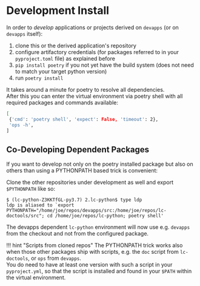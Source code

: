 # Development Install

In order to *develop* applications or projects derived on `devapps` (or on `devapps` itself):

1. clone this or the derived application's repository
1. configure artifactory credentials (for packages referred to in your `pyproject.toml` file) as explained before
1. `pip install poetry` if you not yet have the build system (does not need to match your target python version)
1. run `poetry install`

It takes around a minute for poetry to resolve all dependencies.  
After this you can enter the virtual environment via poetry shell with all required packages and commands available:



```bash lp new_session='devapp_inst'
[
 {'cmd': 'poetry shell', 'expect': False, 'timeout': 2},
 'ops -h',
]
```


## Co-Developing Dependent Packages

If you want to develop not only on the poetry installed package but also on others than using a PYTHONPATH based trick
is convenient:

Clone the other repositories under development as well and export `$PYTHONPATH` like so:

```console
$ (lc-python-Z3KKTfGL-py3.7) 2.lc-python$ type ldp
ldp is aliased to `export PYTHONPATH="/home/joe/repos/devapps/src:/home/joe/repos/lc-doctools/src"; cd /home/joe/repos/lc-python; poetry shell'

```

The devapps dependent `lc-python` environment will now use e.g. `devapps` from the checkout and not from the configured package.

!!! hint "Scripts from cloned repos"
    The PYTHONPATH trick works also when those other packages ship with scripts, e.g.
    the `doc` script from `lc-doctools`, or `ops` from `devapps`.   
    You do need to have at least one version with such a script in your `pyproject.yml`,
    so that the script is installed and found in your `$PATH` within the virtual environment.


